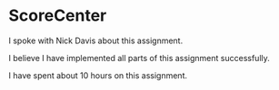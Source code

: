ScoreCenter
===========

I spoke with Nick Davis about this assignment.

I believe I have implemented all parts of this assignment successfully.

I have spent about 10 hours on this assignment.